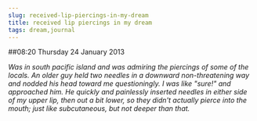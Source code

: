 ```yaml
---
slug: received-lip-piercings-in-my-dream
title: received lip piercings in my dream
tags: dream,journal
---
```


##08:20 Thursday 24 January 2013

_Was in south pacific island and was admiring the piercings of some of the locals.  An older guy held two needles in a downward non-threatening way and nodded his head toward me questioningly.  I was like "sure!" and approached him.  He  quickly and painlessly inserted needles in either side of my upper lip, then out a bit lower, so they didn't actually pierce into the mouth; just like subcutaneous, but not deeper than that._
